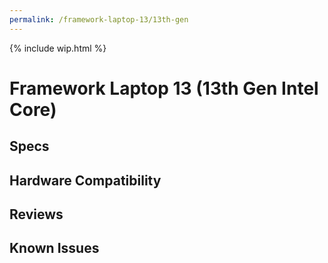 ```yaml
---
permalink: /framework-laptop-13/13th-gen
---
```

{% include wip.html %}

# Framework Laptop 13 (13th Gen Intel Core)
## Specs
## Hardware Compatibility
## Reviews
## Known Issues